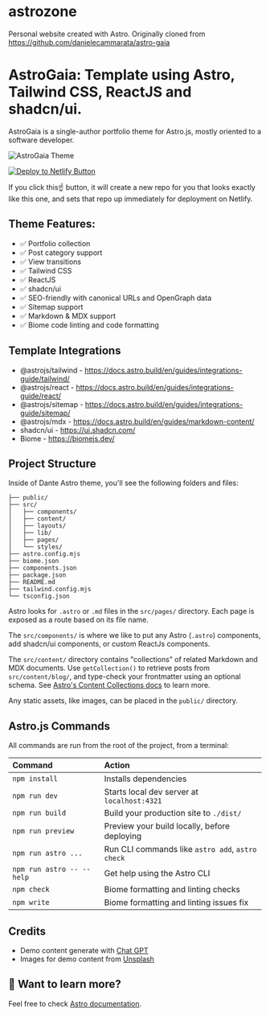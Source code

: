 # astrozone
Personal website created with Astro. Originally cloned from https://github.com/danielecammarata/astro-gaia


# AstroGaia: Template using Astro, Tailwind CSS, ReactJS and shadcn/ui.

AstroGaia is a single-author portfolio theme for Astro.js, mostly oriented to a software developer.

![AstroGaia Theme](public/gaia-preview.png)

[![Deploy to Netlify Button](https://www.netlify.com/img/deploy/button.svg)](https://app.netlify.com/start/deploy?repository=https://github.com/danielecammarata/astro-gaia)

If you click this☝️ button, it will create a new repo for you that looks exactly like this one, and sets that repo up immediately for deployment on Netlify.

## Theme Features:

- ✅ Portfolio collection
- ✅ Post category support
- ✅ View transitions
- ✅ Tailwind CSS
- ✅ ReactJS
- ✅ shadcn/ui
- ✅ SEO-friendly with canonical URLs and OpenGraph data
- ✅ Sitemap support
- ✅ Markdown & MDX support
- ✅ Biome code linting and code formatting

## Template Integrations

- @astrojs/tailwind - https://docs.astro.build/en/guides/integrations-guide/tailwind/
- @astrojs/react - https://docs.astro.build/en/guides/integrations-guide/react/
- @astrojs/sitemap - https://docs.astro.build/en/guides/integrations-guide/sitemap/
- @astrojs/mdx - https://docs.astro.build/en/guides/markdown-content/
- shadcn/ui - https://ui.shadcn.com/
- Biome - https://biomejs.dev/

## Project Structure

Inside of Dante Astro theme, you'll see the following folders and files:

```text
├── public/
├── src/
│   ├── components/
│   ├── content/
│   ├── layouts/
│   ├── lib/
│   ├── pages/
│   └── styles/
├── astro.config.mjs
├── biome.json
├── components.json
├── package.json
├── README.md
├── tailwind.config.mjs
└── tsconfig.json
```

Astro looks for `.astro` or `.md` files in the `src/pages/` directory. Each page is exposed as a route based on its file name.

The `src/components/` is where we like to put any Astro (`.astro`) components, add shadcn/ui components, or custom ReactJs components.

The `src/content/` directory contains "collections" of related Markdown and MDX documents. Use `getCollection()` to retrieve posts from `src/content/blog/`, and type-check your frontmatter using an optional schema. See [Astro's Content Collections docs](https://docs.astro.build/en/guides/content-collections/) to learn more.

Any static assets, like images, can be placed in the `public/` directory.

## Astro.js Commands

All commands are run from the root of the project, from a terminal:

| Command                   | Action                                           |
| :------------------------ | :----------------------------------------------- |
| `npm install`             | Installs dependencies                            |
| `npm run dev`             | Starts local dev server at `localhost:4321`      |
| `npm run build`           | Build your production site to `./dist/`          |
| `npm run preview`         | Preview your build locally, before deploying     |
| `npm run astro ...`       | Run CLI commands like `astro add`, `astro check` |
| `npm run astro -- --help` | Get help using the Astro CLI                     |
| `npm check`               | Biome formatting and linting checks              |
| `npm write`               | Biome formatting and linting issues fix          |


## Credits

- Demo content generate with [Chat GPT](https://chat.openai.com/)
- Images for demo content from [Unsplash](https://unsplash.com/)

## 👀 Want to learn more?

Feel free to check [Astro documentation](https://docs.astro.build).
